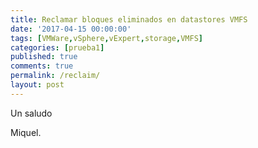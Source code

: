 ```yaml
---
title: Reclamar bloques eliminados en datastores VMFS
date: '2017-04-15 00:00:00'
tags: [VMWare,vSphere,vExpert,storage,VMFS]
categories: [prueba1]
published: true
comments: true
permalink: /reclaim/
layout: post
---
```



 
Un saludo

Miquel.